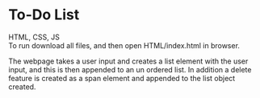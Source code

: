 # To-Do List

HTML, CSS, JS <br />
To run download all files, and then open HTML/index.html in browser.

The webpage takes a user input and creates a list element with the user input, and this is then appended to an un ordered list. In addition a delete feature is created as a span element and appended to the list object created. 

